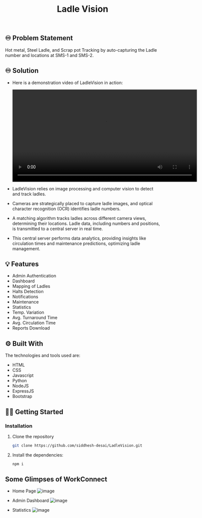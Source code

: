<!-- PROJECT LOGO -->
<div align="center">
  <h1 align="center"><b>Ladle Vision</b></h1>

</div>

<!-- ABOUT THE PROJECT -->
<br>

## ♾️ Problem Statement

Hot metal, Steel Ladle, and Scrap pot Tracking by auto-capturing the Ladle number and locations at SMS-1 and SMS-2.

## ♾️ Solution

- Here is a demonstration video of LadleVision in action:

   <video width="600" controls>
     <source src="media/demo.mp4" type="video/mp4">
     Your browser does not support the video tag.
   </video>

- LadleVision relies on image processing and computer vision to detect and track ladles.
- Cameras are strategically placed to capture ladle images, and optical character recognition (OCR) identifies ladle numbers.
- A matching algorithm tracks ladles across different camera views, determining their locations. Ladle data, including numbers and positions, is transmitted to a central server in real time.
- This central server performs data analytics, providing insights like circulation times and maintenance predictions, optimizing ladle management.

## 💡 Features

- Admin Authentication
- Dashboard
- Mapping of Ladles
- Halts Detection
- Notifications
- Maintenance
- Statistics
- Temp. Variation
- Avg. Turnaround Time
- Avg. Circulation Time
- Reports Download

## ⚙️ Built With

The technologies and tools used are:

- HTML
- CSS
- Javascript
- Python
- NodeJS
- ExpressJS
- Bootstrap

<!-- GETTING STARTED -->

## 🧑‍💻 Getting Started

### Installation

1. Clone the repository

   ```sh
   git clone https://github.com/siddhesh-desai/LadleVision.git
   ```

2. Install the dependencies:

   ```sh
   npm i
   ```

<!-- CONTRIBUTING -->

## Some Glimpses of WorkConnect

- Home Page
  ![image](https://github.com/siddhesh-desai/LadleVision/assets/109368165/f0447ee6-5e35-4bfa-97d5-a4d7e4619db2)

- Admin Dashboard
  ![image](https://github.com/siddhesh-desai/LadleVision/assets/109368165/17396c0d-e04d-4444-9986-9ff6eea56b00)

- Statistics
  ![image](https://github.com/siddhesh-desai/LadleVision/assets/109368165/a5b8ffd1-50a2-4815-844e-fb2f24f7cf9c)
